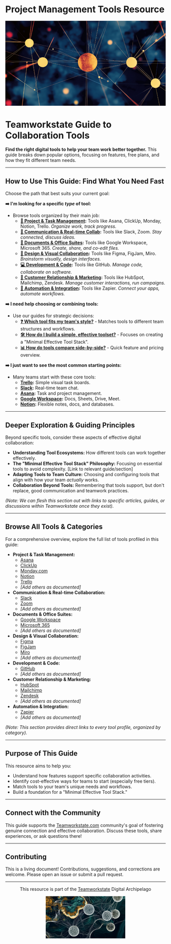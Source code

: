 # Project Management Tools Resource

<p align="center">
  <img src="./images/myimages/DotsBlueBackgroundTWS%20(Medium)%20(Small).png" alt="Teamworkstate Digital Archipelago Visualization" width="700">
</p>

# Teamworkstate Guide to Collaboration Tools

**Find the right digital tools to help your team work better together.** This guide breaks down popular options, focusing on features, free plans, and how they fit different team needs.

---

## How to Use This Guide: Find What You Need Fast

Choose the path that best suits your current goal:

**➡️ I'm looking for a specific *type* of tool:**

*   Browse tools organized by their main job:
    *   **[🚀 Project & Task Management](./tools-by-category/):** Tools like Asana, ClickUp, Monday, Notion, Trello. *Organize work, track progress.*
    *   **[💬 Communication & Real-time Collab](./tools-by-category/):** Tools like Slack, Zoom. *Stay connected, discuss ideas.*
    *   **[📄 Documents & Office Suites](./tools-by-category/):** Tools like Google Workspace, Microsoft 365. *Create, share, and co-edit files.*
    *   **[🎨 Design & Visual Collaboration](./tools-by-category/):** Tools like Figma, FigJam, Miro. *Brainstorm visually, design interfaces.*
    *   **[💻 Development & Code](./tools-by-category/):** Tools like GitHub. *Manage code, collaborate on software.*
    *   **[🤝 Customer Relationship & Marketing](./tools-by-category/):** Tools like HubSpot, Mailchimp, Zendesk. *Manage customer interactions, run campaigns.*
    *   **[🔗 Automation & Integration](./tools-by-category/):** Tools like Zapier. *Connect your apps, automate workflows.*

**➡️ I need help choosing or combining tools:**

*   Use our guides for strategic decisions:
    *   **[❓ Which tool fits my team's style?](./selection-guides/matching-tools-to-team-types.md)** - Matches tools to different team structures and workflows.
    *   **[🛠️ How do I build a simple, effective toolset?](./selection-guides/minimal-effective-tool-stack.md)** - Focuses on creating a "Minimal Effective Tool Stack".
    *   **[📊 How do tools compare side-by-side?](./comparison-tables/tool-comparison.md)** - Quick feature and pricing overview.

**➡️ I just want to see the most common starting points:**

*   Many teams start with these core tools:
    *   **[Trello](./tools-by-category/trello.md):** Simple visual task boards.
    *   **[Slack](./tools-by-category/slack.md):** Real-time team chat.
    *   **[Asana](./tools-by-category/asana.md):** Task and project management.
    *   **[Google Workspace](./tools-by-category/google-workspace.md):** Docs, Sheets, Drive, Meet.
    *   **[Notion](./tools-by-category/notion.md):** Flexible notes, docs, and databases.

---

## Deeper Exploration & Guiding Principles

Beyond specific tools, consider these aspects of effective digital collaboration:

*   **Understanding Tool Ecosystems:** How different tools can work together effectively.
*   **The "Minimal Effective Tool Stack" Philosophy:** Focusing on essential tools to avoid complexity. [Link to relevant guide/section]
*   **Adapting Tools to Team Culture:** Choosing and configuring tools that align with how your team *actually* works.
*   **Collaboration Beyond Tools:** Remembering that tools support, but don't replace, good communication and teamwork practices.

*(Note: We can flesh this section out with links to specific articles, guides, or discussions within Teamworkstate once they exist).*

---

## Browse All Tools & Categories

For a comprehensive overview, explore the full list of tools profiled in this guide:

*   **Project & Task Management:**
    *   [Asana](./tools-by-category/asana.md)
    *   [ClickUp](./tools-by-category/clickup.md)
    *   [Monday.com](./tools-by-category/monday.md)
    *   [Notion](./tools-by-category/notion.md)
    *   [Trello](./tools-by-category/trello.md)
    *   *[Add others as documented]*
*   **Communication & Real-time Collaboration:**
    *   [Slack](./tools-by-category/slack.md)
    *   [Zoom](./tools-by-category/zoom.md)
    *   *[Add others as documented]*
*   **Documents & Office Suites:**
    *   [Google Workspace](./tools-by-category/google-workspace.md)
    *   [Microsoft 365](./tools-by-category/microsoft-365.md)
    *   *[Add others as documented]*
*   **Design & Visual Collaboration:**
    *   [Figma](./tools-by-category/figma.md)
    *   [FigJam](./tools-by-category/figjam.md)
    *   [Miro](./tools-by-category/miro.md)
    *   *[Add others as documented]*
*   **Development & Code:**
    *   [GitHub](./tools-by-category/github.md)
    *   *[Add others as documented]*
*   **Customer Relationship & Marketing:**
    *   [HubSpot](./tools-by-category/hubspot.md)
    *   [Mailchimp](./tools-by-category/mailchimp.md)
    *   [Zendesk](./tools-by-category/zendesk.md)
    *   *[Add others as documented]*
*   **Automation & Integration:**
    *   [Zapier](./tools-by-category/zapier.md)
    *   *[Add others as documented]*

*(Note: This section provides direct links to every tool profile, organized by category).*

---

## Purpose of This Guide

This resource aims to help you:

*   Understand how features support specific collaboration activities.
*   Identify cost-effective ways for teams to start (especially free tiers).
*   Match tools to your team's unique needs and workflows.
*   Build a foundation for a "Minimal Effective Tool Stack."

---

## Connect with the Community

This guide supports the [Teamworkstate.com](https://teamworkstate.com/) community's goal of fostering genuine connection and effective collaboration. Discuss these tools, share experiences, or ask questions there!

---

## Contributing

This is a living document! Contributions, suggestions, and corrections are welcome. Please open an issue or submit a pull request.

---

<p align="center">This resource is part of the <a href="https://teamworkstate.com">Teamworkstate</a> Digital Archipelago</p>
<p align="center"><img src="./images/myimages/Islands_TWS%20(Small).png" width="250" alt="Digital Archipelago Visualization"></p>

